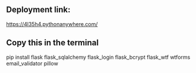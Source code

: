 ## Deployment link:
https://4l35h4.pythonanywhere.com/

## Copy this in the terminal
pip install flask flask_sqlalchemy flask_login flask_bcrypt flask_wtf wtforms email_validator pillow
